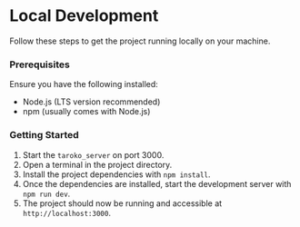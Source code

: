 # Local Development

Follow these steps to get the project running locally on your machine.

### Prerequisites

Ensure you have the following installed:
- Node.js (LTS version recommended)
- npm (usually comes with Node.js)

### Getting Started

1. Start the `taroko_server` on port 3000.
2. Open a terminal in the project directory.
3. Install the project dependencies with `npm install`.
4. Once the dependencies are installed, start the development server with `npm run dev`.
5. The project should now be running and accessible at `http://localhost:3000`.

